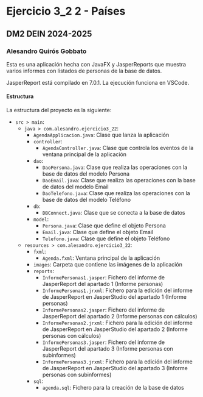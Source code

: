 # Ejercicio 3_2 2 - Países
## DM2 DEIN 2024-2025
### Alesandro Quirós Gobbato

Esta es una aplicación hecha con JavaFX y JasperReports que muestra varios informes con listados de personas de la base de datos.

JasperReport está compilado en 7.0.1. La ejecución funciona en VSCode.

#### Estructura

La estructura del proyecto es la siguiente:
- `src > main`:
    - `java > com.alesandro.ejercicio3_22`:
        - `AgendaApplicacion.java`: Clase que lanza la aplicación
        - `controller`:
          - `AgendaController.java`: Clase que controla los eventos de la ventana principal de la aplicación
        - `dao`:
          - `DaoPersona.java`: Clase que realiza las operaciones con la base de datos del modelo Persona
          - `DaoEmail.java`: Clase que realiza las operaciones con la base de datos del modelo Email
          - `DaoTelefono.java`: Clase que realiza las operaciones con la base de datos del modelo Teléfono
        - `db`:
          - `DBConnect.java`: Clase que se conecta a la base de datos
        - `model`:
          - `Persona.java`: Clase que define el objeto Persona
          - `Email.java`: Clase que define el objeto Email
          - `Telefono.java`: Clase que define el objeto Teléfono
    - `resources > com.alesandro.ejercicio3_22`:
        - `fxml`:
          - `Agenda.fxml`: Ventana principal de la aplicación
        - `images`: Carpeta que contiene las imágenes de la aplicación
        - `reports`:
          - `InformePersonas1.jasper`: Fichero del informe de JasperReport del apartado 1 (Informe personas)
          - `InformePersonas1.jrxml`: Fichero para la edición del informe de JasperReport en JasperStudio del apartado 1 (Informe personas)
          - `InformePersonas2.jasper`: Fichero del informe de JasperReport del apartado 2 (Informe personas con cálculos)
          - `InformePersonas2.jrxml`: Fichero para la edición del informe de JasperReport en JasperStudio del apartado 2 (Informe personas con cálculos)
          - `InformePersonas3.jasper`: Fichero del informe de JasperReport del apartado 3 (Informe personas con subinformes)
          - `InformePersonas3.jrxml`: Fichero para la edición del informe de JasperReport en JasperStudio del apartado 3 (Informe personas con subinformes)
        - `sql`:
          - `agenda.sql`: Fichero para la creación de la base de datos
